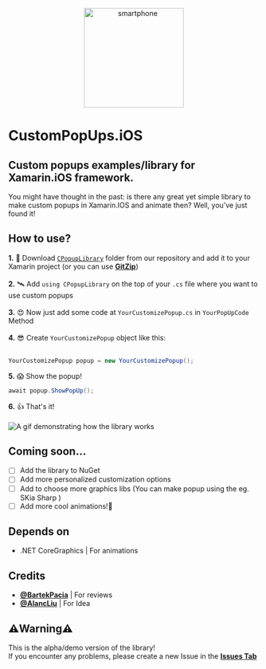 <p align="center">
  <img width="200" height="200" src="https://i.imgur.com/32FqQY0.png" alt="smartphone">
</p>

# CustomPopUps.iOS

## Custom popups examples/library for Xamarin.iOS framework.

You might have thought in the past: is there any great yet simple library to make custom popups in Xamarin.IOS and animate then? Well, you've just found it!

## How to use?

**1.** 🚀 Download <a target="_blank" href="https://github.com/Mondonno/CustomPopUps.iOS/blob/master/CPopUpLibrary/Downloads/CPopupLibraryDEMO.iOS.zip?raw=true">`CPopupLibrary`</a> folder from our repository and add it to your Xamarin project (or you can use [**GitZip**](http://kinolien.github.io/gitzip/))<br><br>
**2.** 🛰 Add `using CPopupLibrary` on the top of your `.cs` file where you want to use custom popups<br><br>
**3.** 😍 Now just add some code at `YourCustomizePopup.cs` in `YourPopUpCode` Method<br><br>
**4.** 😎 Create `YourCustomizePopup` object like this:<br><br>

```csharp
YourCustomizePopup popup = new YourCustomizePopup();
```

**5.** 😱 Show the popup!<br>

```csharp
await popup.ShowPopUp();
```

**6.** 👍 That's it!<br><br>
![A gif demonstrating how the library works](https://i.imgur.com/tpLGIic.gif)

## Coming soon...

- [ ] Add the library to NuGet
- [ ] Add more personalized customization options
- [ ] Add to choose more graphics libs (You can make popup using the eg. SKia Sharp )
- [ ] Add more cool animations!🎉

## Depends on

- .NET CoreGraphics | For animations<br>

## Credits

- [**@BartekPacia**](https://github.com/bartekpacia) | For reviews
- [**@AlancLiu**](https://stackoverflow.com/users/6228063/alanc-liu) | For Idea

## ⚠️Warning⚠️

This is the alpha/demo version of the library!<br>
If you encounter any problems, please create a new Issue in the [**Issues Tab**](https://github.com/Mondonno/CustomPopUps.iOS/issues)
